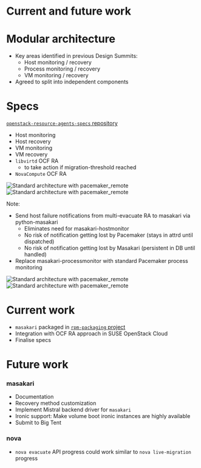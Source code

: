 <!-- .slide: data-state="section-break" id="current-and-future" data-timing="5" -->
# Current and future work


<!-- .slide: data-state="normal" id="modular" data-timing="60" -->
# Modular architecture

*   <!-- .element: class="fragment" -->
    Key areas identified in previous Design Summits:
    *   <!-- .element: class="fragment" -->
        Host monitoring / recovery
    *   <!-- .element: class="fragment" -->
        Process monitoring / recovery
    *   <!-- .element: class="fragment" -->
        VM monitoring / recovery
*   <!-- .element: class="fragment" -->
    Agreed to split into independent components


<!-- .slide: data-state="normal" id="specs" data-timing="60" -->
# Specs

[`openstack-resource-agents-specs` repository](https://github.com/openstack/openstack-resource-agents-specs/tree/master/specs/newton/approved)

*   Host monitoring
*   Host recovery
*   VM monitoring
*   VM recovery
*   `libvirtd` OCF RA
    *   to take action if migration-threshold reached
*   `NovaCompute` OCF RA


<!-- .slide: data-state="normal" id="existing-architecture" data-timing="60" -->

<div class="architecture">
    <img alt="Standard architecture with pacemaker_remote"
         class="architecture"
         data-src="images/OCF-architecture.svg" />
</div>


<!-- .slide: data-state="normal" id="unified-architecture" data-timing="60" -->

<div class="architecture">
    <img alt="Standard architecture with pacemaker_remote"
         class="architecture"
         data-src="images/unified-architecture.svg" />
</div>

Note:

- Send host failure notifications from multi-evacuate RA to masakari via python-masakari
    - Eliminates need for masakari-hostmonitor
    - No risk of notification getting lost by Pacemaker (stays in attrd until dispatched)
    - No risk of notification getting lost by Masakari (persistent in DB until handled)
- Replace masakari-processmonitor with standard Pacemaker process monitoring


<!-- .slide: data-state="normal" id="unified-architecture+mistral" data-timing="60" -->

<div class="architecture">
    <img alt="Standard architecture with pacemaker_remote"
         class="architecture"
         data-src="images/unified-architecture+mistral.svg" />
</div>


<!-- .slide: data-state="normal" id="grand-unified-architecture" data-timing="60" -->

<div class="architecture">
    <img alt="Standard architecture with pacemaker_remote"
         class="architecture"
         data-src="images/grand-unified-architecture.svg" />
</div>


<!-- .slide: data-state="normal" id="current-work" data-timing="60" -->
# Current work

*   `masakari` packaged in [`rpm-packaging` project](https://review.openstack.org/#/q/%28masakari+OR+masakariclient%29+project:openstack/rpm-packaging)
*   Integration with OCF RA approach in SUSE OpenStack Cloud
*   Finalise specs


<!-- .slide: data-state="normal" id="future-work" data-timing="60" -->
# Future work

### masakari

*   Documentation
*   Recovery method customization
*   Implement Mistral backend driver for `masakari`
*   Ironic support: Make volume boot ironic instances are highly available
*   Submit to Big Tent

### nova

*   `nova evacuate` API progress could work similar to
    `nova live-migration` progress
